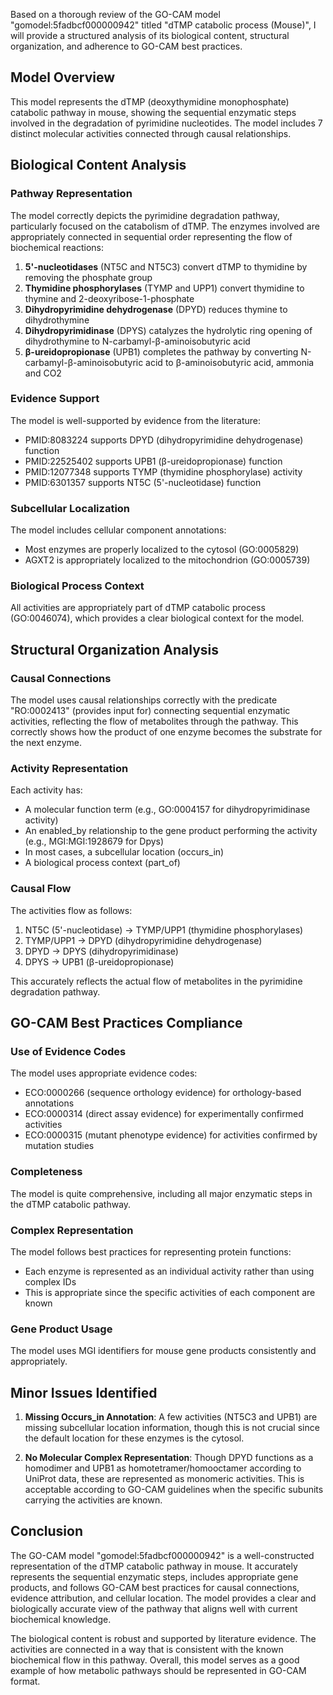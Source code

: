 Based on a thorough review of the GO-CAM model "gomodel:5fadbcf000000942" titled "dTMP catabolic process (Mouse)", I will provide a structured analysis of its biological content, structural organization, and adherence to GO-CAM best practices.

## Model Overview

This model represents the dTMP (deoxythymidine monophosphate) catabolic pathway in mouse, showing the sequential enzymatic steps involved in the degradation of pyrimidine nucleotides. The model includes 7 distinct molecular activities connected through causal relationships.

## Biological Content Analysis

### Pathway Representation
The model correctly depicts the pyrimidine degradation pathway, particularly focused on the catabolism of dTMP. The enzymes involved are appropriately connected in sequential order representing the flow of biochemical reactions:

1. **5'-nucleotidases** (NT5C and NT5C3) convert dTMP to thymidine by removing the phosphate group
2. **Thymidine phosphorylases** (TYMP and UPP1) convert thymidine to thymine and 2-deoxyribose-1-phosphate
3. **Dihydropyrimidine dehydrogenase** (DPYD) reduces thymine to dihydrothymine
4. **Dihydropyrimidinase** (DPYS) catalyzes the hydrolytic ring opening of dihydrothymine to N-carbamyl-β-aminoisobutyric acid
5. **β-ureidopropionase** (UPB1) completes the pathway by converting N-carbamyl-β-aminoisobutyric acid to β-aminoisobutyric acid, ammonia and CO2

### Evidence Support
The model is well-supported by evidence from the literature:
- PMID:8083224 supports DPYD (dihydropyrimidine dehydrogenase) function
- PMID:22525402 supports UPB1 (β-ureidopropionase) function
- PMID:12077348 supports TYMP (thymidine phosphorylase) activity
- PMID:6301357 supports NT5C (5'-nucleotidase) function

### Subcellular Localization
The model includes cellular component annotations:
- Most enzymes are properly localized to the cytosol (GO:0005829)
- AGXT2 is appropriately localized to the mitochondrion (GO:0005739)

### Biological Process Context
All activities are appropriately part of dTMP catabolic process (GO:0046074), which provides a clear biological context for the model.

## Structural Organization Analysis

### Causal Connections
The model uses causal relationships correctly with the predicate "RO:0002413" (provides input for) connecting sequential enzymatic activities, reflecting the flow of metabolites through the pathway. This correctly shows how the product of one enzyme becomes the substrate for the next enzyme.

### Activity Representation
Each activity has:
- A molecular function term (e.g., GO:0004157 for dihydropyrimidinase activity)
- An enabled_by relationship to the gene product performing the activity (e.g., MGI:MGI:1928679 for Dpys)
- In most cases, a subcellular location (occurs_in)
- A biological process context (part_of)

### Causal Flow
The activities flow as follows:
1. NT5C (5'-nucleotidase) → TYMP/UPP1 (thymidine phosphorylases)
2. TYMP/UPP1 → DPYD (dihydropyrimidine dehydrogenase)
3. DPYD → DPYS (dihydropyrimidinase)
4. DPYS → UPB1 (β-ureidopropionase)

This accurately reflects the actual flow of metabolites in the pyrimidine degradation pathway.

## GO-CAM Best Practices Compliance

### Use of Evidence Codes
The model uses appropriate evidence codes:
- ECO:0000266 (sequence orthology evidence) for orthology-based annotations
- ECO:0000314 (direct assay evidence) for experimentally confirmed activities
- ECO:0000315 (mutant phenotype evidence) for activities confirmed by mutation studies

### Completeness
The model is quite comprehensive, including all major enzymatic steps in the dTMP catabolic pathway.

### Complex Representation
The model follows best practices for representing protein functions:
- Each enzyme is represented as an individual activity rather than using complex IDs
- This is appropriate since the specific activities of each component are known

### Gene Product Usage
The model uses MGI identifiers for mouse gene products consistently and appropriately.

## Minor Issues Identified

1. **Missing Occurs_in Annotation**: A few activities (NT5C3 and UPB1) are missing subcellular location information, though this is not crucial since the default location for these enzymes is the cytosol.

2. **No Molecular Complex Representation**: Though DPYD functions as a homodimer and UPB1 as homotetramer/homooctamer according to UniProt data, these are represented as monomeric activities. This is acceptable according to GO-CAM guidelines when the specific subunits carrying the activities are known.

## Conclusion

The GO-CAM model "gomodel:5fadbcf000000942" is a well-constructed representation of the dTMP catabolic pathway in mouse. It accurately represents the sequential enzymatic steps, includes appropriate gene products, and follows GO-CAM best practices for causal connections, evidence attribution, and cellular location. The model provides a clear and biologically accurate view of the pathway that aligns well with current biochemical knowledge.

The biological content is robust and supported by literature evidence. The activities are connected in a way that is consistent with the known biochemical flow in this pathway. Overall, this model serves as a good example of how metabolic pathways should be represented in GO-CAM format.